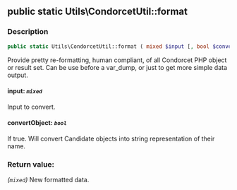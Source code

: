 ## public static Utils\CondorcetUtil::format

### Description    

```php
public static Utils\CondorcetUtil::format ( mixed $input [, bool $convertObject = true] ): mixed
```

Provide pretty re-formatting, human compliant, of all Condorcet PHP object or result set.
Can be use before a var_dump, or just to get more simple data output.
    

#### **input:** *```mixed```*   
Input to convert.    


#### **convertObject:** *```bool```*   
If true. Will convert Candidate objects into string representation of their name.    


### Return value:   

*(```mixed```)* New formatted data.

